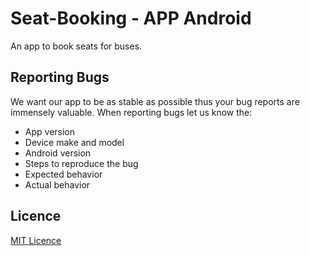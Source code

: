 # Seat-Booking - APP Android
An app to book seats for buses.


## Reporting Bugs

We want our app to be as stable as possible thus your bug reports are immensely valuable. When reporting bugs let us know the:
* App version
* Device make and model
* Android version
* Steps to reproduce the bug
* Expected behavior
* Actual behavior

## Licence

[MIT Licence](https://github.com/Pawan0411/Seat-Booking/blob/master/LICENSE)